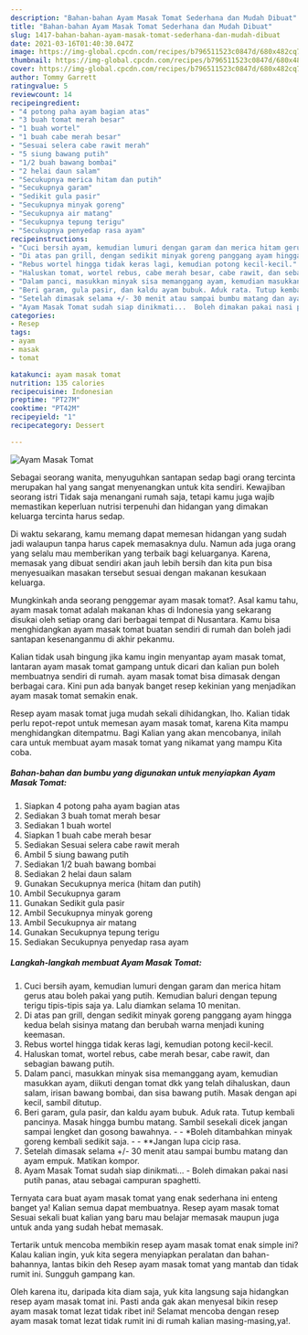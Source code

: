 ```yaml
---
description: "Bahan-bahan Ayam Masak Tomat Sederhana dan Mudah Dibuat"
title: "Bahan-bahan Ayam Masak Tomat Sederhana dan Mudah Dibuat"
slug: 1417-bahan-bahan-ayam-masak-tomat-sederhana-dan-mudah-dibuat
date: 2021-03-16T01:40:30.047Z
image: https://img-global.cpcdn.com/recipes/b796511523c0847d/680x482cq70/ayam-masak-tomat-foto-resep-utama.jpg
thumbnail: https://img-global.cpcdn.com/recipes/b796511523c0847d/680x482cq70/ayam-masak-tomat-foto-resep-utama.jpg
cover: https://img-global.cpcdn.com/recipes/b796511523c0847d/680x482cq70/ayam-masak-tomat-foto-resep-utama.jpg
author: Tommy Garrett
ratingvalue: 5
reviewcount: 14
recipeingredient:
- "4 potong paha ayam bagian atas"
- "3 buah tomat merah besar"
- "1 buah wortel"
- "1 buah cabe merah besar"
- "Sesuai selera cabe rawit merah"
- "5 siung bawang putih"
- "1/2 buah bawang bombai"
- "2 helai daun salam"
- "Secukupnya merica hitam dan putih"
- "Secukupnya garam"
- "Sedikit gula pasir"
- "Secukupnya minyak goreng"
- "Secukupnya air matang"
- "Secukupnya tepung terigu"
- "Secukupnya penyedap rasa ayam"
recipeinstructions:
- "Cuci bersih ayam, kemudian lumuri dengan garam dan merica hitam gerus atau boleh pakai yang putih. Kemudian baluri dengan tepung terigu tipis-tipis saja ya. Lalu diamkan selama 10 menitan."
- "Di atas pan grill, dengan sedikit minyak goreng panggang ayam hingga kedua belah sisinya matang dan berubah warna menjadi kuning keemasan."
- "Rebus wortel hingga tidak keras lagi, kemudian potong kecil-kecil."
- "Haluskan tomat, wortel rebus, cabe merah besar, cabe rawit, dan sebagian bawang putih."
- "Dalam panci, masukkan minyak sisa memanggang ayam, kemudian masukkan ayam, diikuti dengan tomat dkk yang telah dihaluskan, daun salam, irisan bawang bombai, dan sisa bawang putih. Masak dengan api kecil, sambil ditutup."
- "Beri garam, gula pasir, dan kaldu ayam bubuk. Aduk rata. Tutup kembali pancinya. Masak hingga bumbu matang. Sambil sesekali dicek jangan sampai lengket dan gosong bawahnya.   *Boleh ditambahkan minyak goreng kembali sedikit saja.   **Jangan lupa cicip rasa."
- "Setelah dimasak selama +/- 30 menit atau sampai bumbu matang dan ayam empuk. Matikan kompor."
- "Ayam Masak Tomat sudah siap dinikmati...  Boleh dimakan pakai nasi putih panas, atau sebagai campuran spaghetti."
categories:
- Resep
tags:
- ayam
- masak
- tomat

katakunci: ayam masak tomat 
nutrition: 135 calories
recipecuisine: Indonesian
preptime: "PT27M"
cooktime: "PT42M"
recipeyield: "1"
recipecategory: Dessert

---
```



![Ayam Masak Tomat](https://img-global.cpcdn.com/recipes/b796511523c0847d/680x482cq70/ayam-masak-tomat-foto-resep-utama.jpg)

Sebagai seorang wanita, menyuguhkan santapan sedap bagi orang tercinta merupakan hal yang sangat menyenangkan untuk kita sendiri. Kewajiban seorang istri Tidak saja menangani rumah saja, tetapi kamu juga wajib memastikan keperluan nutrisi terpenuhi dan hidangan yang dimakan keluarga tercinta harus sedap.

Di waktu  sekarang, kamu memang dapat memesan hidangan yang sudah jadi walaupun tanpa harus capek memasaknya dulu. Namun ada juga orang yang selalu mau memberikan yang terbaik bagi keluarganya. Karena, memasak yang dibuat sendiri akan jauh lebih bersih dan kita pun bisa menyesuaikan masakan tersebut sesuai dengan makanan kesukaan keluarga. 



Mungkinkah anda seorang penggemar ayam masak tomat?. Asal kamu tahu, ayam masak tomat adalah makanan khas di Indonesia yang sekarang disukai oleh setiap orang dari berbagai tempat di Nusantara. Kamu bisa menghidangkan ayam masak tomat buatan sendiri di rumah dan boleh jadi santapan kesenanganmu di akhir pekanmu.

Kalian tidak usah bingung jika kamu ingin menyantap ayam masak tomat, lantaran ayam masak tomat gampang untuk dicari dan kalian pun boleh membuatnya sendiri di rumah. ayam masak tomat bisa dimasak dengan berbagai cara. Kini pun ada banyak banget resep kekinian yang menjadikan ayam masak tomat semakin enak.

Resep ayam masak tomat juga mudah sekali dihidangkan, lho. Kalian tidak perlu repot-repot untuk memesan ayam masak tomat, karena Kita mampu menghidangkan ditempatmu. Bagi Kalian yang akan mencobanya, inilah cara untuk membuat ayam masak tomat yang nikamat yang mampu Kita coba.

<!--inarticleads1-->

##### Bahan-bahan dan bumbu yang digunakan untuk menyiapkan Ayam Masak Tomat:

1. Siapkan 4 potong paha ayam bagian atas
1. Sediakan 3 buah tomat merah besar
1. Sediakan 1 buah wortel
1. Siapkan 1 buah cabe merah besar
1. Sediakan Sesuai selera cabe rawit merah
1. Ambil 5 siung bawang putih
1. Sediakan 1/2 buah bawang bombai
1. Sediakan 2 helai daun salam
1. Gunakan Secukupnya merica (hitam dan putih)
1. Ambil Secukupnya garam
1. Gunakan Sedikit gula pasir
1. Ambil Secukupnya minyak goreng
1. Ambil Secukupnya air matang
1. Gunakan Secukupnya tepung terigu
1. Sediakan Secukupnya penyedap rasa ayam




<!--inarticleads2-->

##### Langkah-langkah membuat Ayam Masak Tomat:

1. Cuci bersih ayam, kemudian lumuri dengan garam dan merica hitam gerus atau boleh pakai yang putih. Kemudian baluri dengan tepung terigu tipis-tipis saja ya. Lalu diamkan selama 10 menitan.
1. Di atas pan grill, dengan sedikit minyak goreng panggang ayam hingga kedua belah sisinya matang dan berubah warna menjadi kuning keemasan.
1. Rebus wortel hingga tidak keras lagi, kemudian potong kecil-kecil.
1. Haluskan tomat, wortel rebus, cabe merah besar, cabe rawit, dan sebagian bawang putih.
1. Dalam panci, masukkan minyak sisa memanggang ayam, kemudian masukkan ayam, diikuti dengan tomat dkk yang telah dihaluskan, daun salam, irisan bawang bombai, dan sisa bawang putih. Masak dengan api kecil, sambil ditutup.
1. Beri garam, gula pasir, dan kaldu ayam bubuk. Aduk rata. Tutup kembali pancinya. Masak hingga bumbu matang. Sambil sesekali dicek jangan sampai lengket dan gosong bawahnya.  -  - *Boleh ditambahkan minyak goreng kembali sedikit saja.  -  - **Jangan lupa cicip rasa.
1. Setelah dimasak selama +/- 30 menit atau sampai bumbu matang dan ayam empuk. Matikan kompor.
1. Ayam Masak Tomat sudah siap dinikmati...  - Boleh dimakan pakai nasi putih panas, atau sebagai campuran spaghetti.




Ternyata cara buat ayam masak tomat yang enak sederhana ini enteng banget ya! Kalian semua dapat membuatnya. Resep ayam masak tomat Sesuai sekali buat kalian yang baru mau belajar memasak maupun juga untuk anda yang sudah hebat memasak.

Tertarik untuk mencoba membikin resep ayam masak tomat enak simple ini? Kalau kalian ingin, yuk kita segera menyiapkan peralatan dan bahan-bahannya, lantas bikin deh Resep ayam masak tomat yang mantab dan tidak rumit ini. Sungguh gampang kan. 

Oleh karena itu, daripada kita diam saja, yuk kita langsung saja hidangkan resep ayam masak tomat ini. Pasti anda gak akan menyesal bikin resep ayam masak tomat lezat tidak ribet ini! Selamat mencoba dengan resep ayam masak tomat lezat tidak rumit ini di rumah kalian masing-masing,ya!.

